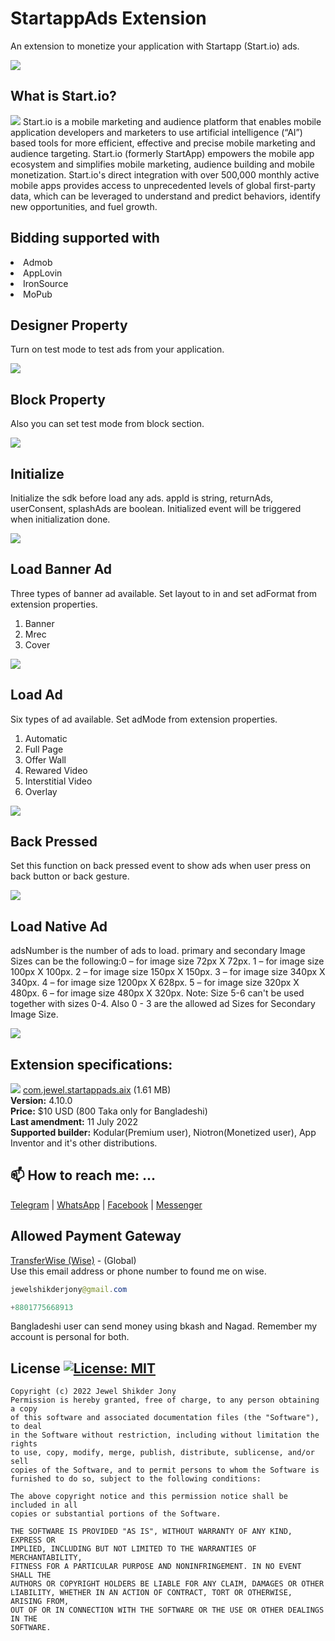 # StartappAds Extension
An extension to monetize your application with Startapp (Start.io) ads.

<img src="https://github.com/jewelshkjony/StartappAds/raw/main/images/startapp.png"/>

## What is Start.io?

<img src="https://github.com/jewelshkjony/StartappAds/raw/main/images/start.io.png"/>
Start.io is a mobile marketing and audience platform that enables mobile application developers and marketers to use artificial intelligence (“AI”) based tools for more efficient, effective and precise mobile marketing and audience targeting. Start.io (formerly StartApp) empowers the mobile app ecosystem and simplifies mobile marketing, audience building and mobile monetization. Start.io's direct integration with over 500,000 monthly active mobile apps provides access to unprecedented levels of global first-party data, which can be leveraged to understand and predict behaviors, identify new opportunities, and fuel growth.

## Bidding supported with
<li> Admob
<li> AppLovin
<li> IronSource
<li> MoPub

## Designer Property
Turn on test mode to test ads from your application.

<img src="https://github.com/jewelshkjony/StartappAds/raw/main/images/Designer.png"/>

## Block Property
Also you can set test mode from block section.

<img src="https://github.com/jewelshkjony/StartappAds/raw/main/images/Block-Property.png"/>

## Initialize
Initialize the sdk before load any ads. appId is string, returnAds, userConsent, splashAds are boolean. Initialized event will be triggered when initialization done.

<img src="https://github.com/jewelshkjony/StartappAds/raw/main/images/Initialize.png"/>

## Load Banner Ad
Three types of banner ad available. Set layout to in and set adFormat from extension properties.
1. Banner
2. Mrec
3. Cover 

<img src="https://github.com/jewelshkjony/StartappAds/raw/main/images/Banner.png"/>

## Load Ad
Six types of ad available. Set adMode from extension properties.
1. Automatic
2. Full Page
3. Offer Wall
4. Rewared Video
5. Interstitial Video
6. Overlay

<img src="https://github.com/jewelshkjony/StartappAds/raw/main/images/AdMode.png"/>

## Back Pressed
Set this function on back pressed event to show ads when user press on back button or back gesture.

<img src="https://github.com/jewelshkjony/StartappAds/raw/main/images/BackPressed.png"/>
    
## Load Native Ad
adsNumber is the number of ads to load. primary and secondary Image Sizes can be the following:0 – for image size 72px X 72px. 1 – for image size 100px X 100px. 2 – for image size 150px X 150px. 3 – for image size 340px X 340px. 4 – for image size 1200px X 628px. 5 – for image size 320px X 480px. 6 – for image size 480px X 320px. Note: Size 5-6 can't be used together with sizes 0-4. Also 0 - 3 are the allowed ad Sizes for Secondary Image Size.
    
<img src="https://github.com/jewelshkjony/StartappAds/raw/main/images/Native.png"/>

## Extension specifications:
<img src="https://github.com/jewelshkjony/StartappAds/raw/main/images/download-icon.png"/> <a href="https://community.appinventor.mit.edu/t/paid-startapp-ads-extension-with-native-ad-4-9-1/35968">com.jewel.startappads.aix</a> (1.61 MB) \
<b>Version:</b> 4.10.0\
<b>Price:</b> $10 USD (800 Taka only for Bangladeshi)\
<b>Last amendment:</b> 11 July 2022\
<b>Supported builder:</b> Kodular(Premium user), Niotron(Monetized user),  App Inventor and it's other distributions.

## 📫 How to reach me: ...

<a href="https://t.me/jewelshkjony">Telegram</a> | <a href="https://wa.me/8801775668913">WhatsApp</a> | <a href="https://fb.com/jewelshkjony">Facebook</a> | <a href="https://m.me/jewelshkjony">Messenger</a>

## Allowed Payment Gateway
<a href="https://wise.com/invite/ua/dulald4">TransferWise (Wise)</a> - (Global) \
Use this email address or phone number to found me on wise.
````java
jewelshikderjony@gmail.com
````
````java
+8801775668913
````
Bangladeshi user can send money using bkash and Nagad. Remember my account is personal for both.

## License [![License: MIT](https://img.shields.io/badge/License-MIT-yellow.svg)](https://opensource.org/licenses/MIT)
    Copyright (c) 2022 Jewel Shikder Jony
    Permission is hereby granted, free of charge, to any person obtaining a copy
    of this software and associated documentation files (the "Software"), to deal
    in the Software without restriction, including without limitation the rights
    to use, copy, modify, merge, publish, distribute, sublicense, and/or sell
    copies of the Software, and to permit persons to whom the Software is
    furnished to do so, subject to the following conditions:
    
    The above copyright notice and this permission notice shall be included in all
    copies or substantial portions of the Software.
    
    THE SOFTWARE IS PROVIDED "AS IS", WITHOUT WARRANTY OF ANY KIND, EXPRESS OR
    IMPLIED, INCLUDING BUT NOT LIMITED TO THE WARRANTIES OF MERCHANTABILITY,
    FITNESS FOR A PARTICULAR PURPOSE AND NONINFRINGEMENT. IN NO EVENT SHALL THE
    AUTHORS OR COPYRIGHT HOLDERS BE LIABLE FOR ANY CLAIM, DAMAGES OR OTHER
    LIABILITY, WHETHER IN AN ACTION OF CONTRACT, TORT OR OTHERWISE, ARISING FROM,
    OUT OF OR IN CONNECTION WITH THE SOFTWARE OR THE USE OR OTHER DEALINGS IN THE
    SOFTWARE.
